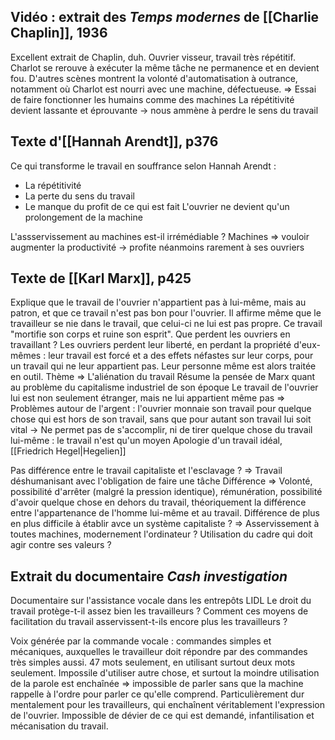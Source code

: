 ## Vidéo : extrait des *Temps modernes* de [[Charlie Chaplin]], 1936
Excellent extrait de Chaplin, duh.
Ouvrier visseur, travail très répétitif. Charlot se rerouve à exécuter la même tâche ne permanence et en devient fou.
D'autres scènes montrent la volonté d'automatisation à outrance, notamment où Charlot est nourri avec une machine, défectueuse.
=> Essai de faire fonctionner les humains comme des machines
La répétitivité devient lassante et éprouvante -> nous ammène à perdre le sens du travail

## Texte d'[[Hannah Arendt]], p376
Ce qui transforme le travail en souffrance selon Hannah Arendt :
- La répétitivité
- La perte du sens du travail
- Le manque du profit de ce qui est fait
L'ouvrier ne devient qu'un prolongement de la machine

L'assservissement au machines est-il irrémédiable ?
Machines => vouloir augmenter la productivité -> profite néanmoins rarement à ses ouvriers

## Texte de [[Karl Marx]], p425
Explique que le travail de l'ouvrier n'appartient pas à lui-même, mais au patron, et que ce travail n'est pas bon pour l'ouvrier. Il affirme même que le travailleur se nie dans le travail, que celui-ci ne lui est pas propre.
Ce travail "mortifie son corps et ruine son esprit".
Que perdent les ouvriers en travaillant ?
Les ouvriers perdent leur liberté, en perdant la propriété d'eux-mêmes : leur travail est forcé et a des effets néfastes sur leur corps, pour un travail qui ne leur appartient pas. Leur personne même est alors traitée en outil.
Thème => L'aliénation du travail
Résume la pensée de Marx quant au problème du capitalisme industriel de son époque
Le travail de l'ouvrier lui est non seulement étranger, mais ne lui appartient même pas
=> Problèmes autour de l'argent : l'ouvrier monnaie son travail pour quelque chose qui est hors de son travail, sans que pour autant son travail lui soit vital
-> Ne permet pas de s'accomplir, ni de tirer quelque chose du travail lui-même : le travail n'est qu'un moyen
Apologie d'un travail idéal, [[Friedrich Hegel|Hegelien]]

Pas différence entre le travail capitaliste et l'esclavage ? => Travail déshumanisant avec l'obligation de faire une tâche
Différence => Volonté, possibilité d'arrêter (malgré la pression identique), rémunération, possibilité d'avoir quelque chose en dehors du travail, théoriquement la différence entre l'appartenance de l'homme lui-même et au travail.
Différence de plus en plus difficile à établir avce un système capitaliste ?
=> Asservissement à toutes machines, modernement l'ordinateur ? Utilisation du cadre qui doit agir contre ses valeurs ?

## Extrait du documentaire *Cash investigation*
Documentaire sur l'assistance vocale dans les entrepôts LIDL
Le droit du travail protège-t-il assez bien les travailleurs ?
Comment ces moyens de facilitation du travail asservissent-t-ils encore plus les travailleurs ?

Voix générée par la commande vocale : commandes simples et mécaniques, auxquelles le travailleur doit répondre par des commandes très simples aussi. 47 mots seulement, en utilisant surtout deux mots seulement. Impossile d'utiliser autre chose, et surtout la moindre utilisation de la parole est enchaînée => impossible de parler sans que la machine rappelle à l'ordre pour parler ce qu'elle comprend.
Particulièrement dur mentalement pour les travailleurs, qui enchaînent véritablement l'expression de l'ouvrier.
Impossible de dévier de ce qui est demandé, infantilisation et mécanisation du travail.
